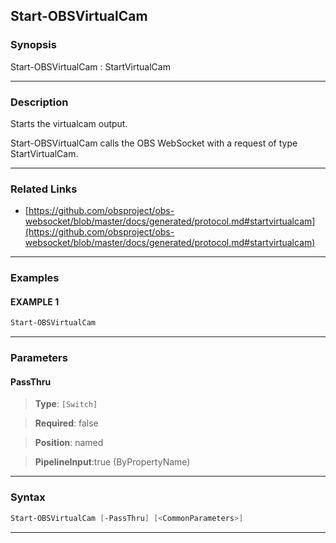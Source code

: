 Start-OBSVirtualCam
-------------------
### Synopsis
Start-OBSVirtualCam : StartVirtualCam

---
### Description

Starts the virtualcam output.


Start-OBSVirtualCam calls the OBS WebSocket with a request of type StartVirtualCam.

---
### Related Links
* [https://github.com/obsproject/obs-websocket/blob/master/docs/generated/protocol.md#startvirtualcam](https://github.com/obsproject/obs-websocket/blob/master/docs/generated/protocol.md#startvirtualcam)



---
### Examples
#### EXAMPLE 1
```PowerShell
Start-OBSVirtualCam
```

---
### Parameters
#### **PassThru**

> **Type**: ```[Switch]```

> **Required**: false

> **Position**: named

> **PipelineInput**:true (ByPropertyName)



---
### Syntax
```PowerShell
Start-OBSVirtualCam [-PassThru] [<CommonParameters>]
```
---
